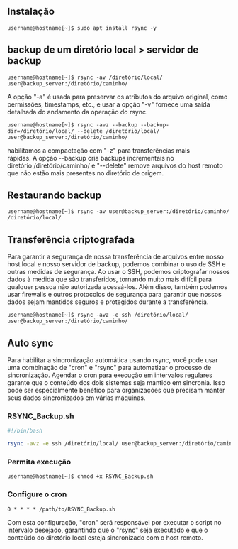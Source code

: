 
## Instalação

```
username@hostname[~]$ sudo apt install rsync -y
```


## backup de um diretório local > servidor de backup

```
username@hostname[~]$ rsync -av /diretório/local/ user@backup_server:/diretório/caminho/
```

A opção "-a" é usada para preservar os atributos do arquivo original, como permissões, timestamps, etc., e usar a opção "-v" fornece uma saída detalhada do andamento da operação do rsync.

```
username@hostname[~]$ rsync -avz --backup --backup-dir=/diretório/local/ --delete /diretório/local/ user@backup_server:/diretório/caminho/
```

habilitamos a compactação com "-z" para transferências mais rápidas. A opção --backup  cria backups incrementais no diretório /diretório/caminho/ e "--delete" remove arquivos do host remoto que não estão mais presentes no diretório de origem.


## Restaurando backup

```
username@hostname[~]$ rsync -av user@backup_server:/diretório/caminho/ /diretório/local/
```


## Transferência criptografada

Para garantir a segurança de nossa transferência de arquivos entre nosso host local e nosso servidor de backup, podemos combinar o uso de SSH e outras medidas de segurança. Ao usar o SSH, podemos criptografar nossos dados à medida que são transferidos, tornando muito mais difícil para qualquer pessoa não autorizada acessá-los. Além disso, também podemos usar firewalls e outros protocolos de segurança para garantir que nossos dados sejam mantidos seguros e protegidos durante a transferência.

```shell-session
username@hostname[~]$ rsync -avz -e ssh /diretório/local/ user@backup_server:/diretório/caminho/
```


## Auto sync

Para habilitar a sincronização automática usando rsync, você pode usar uma combinação de "cron" e "rsync" para automatizar o processo de sincronização. Agendar o cron para execução em intervalos regulares garante que o conteúdo dos dois sistemas seja mantido em sincronia. Isso pode ser especialmente benéfico para organizações que precisam manter seus dados sincronizados em várias máquinas.

### RSYNC_Backup.sh

```bash
#!/bin/bash

rsync -avz -e ssh /diretório/local/ user@backup_server:/diretório/caminho/
```

### Permita execução

```
username@hostname[~]$ chmod +x RSYNC_Backup.sh
```

### Configure o cron

```shell-session
0 * * * * /path/to/RSYNC_Backup.sh
```

Com esta configuração, "cron" será responsável por executar o script no intervalo desejado, garantindo que o "rsync" seja executado e que o conteúdo do diretório local esteja sincronizado com o host remoto.